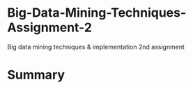 # Big-Data-Mining-Techniques-Assignment-2
Big data mining techniques &amp; implementation 2nd assignment

# Summary
